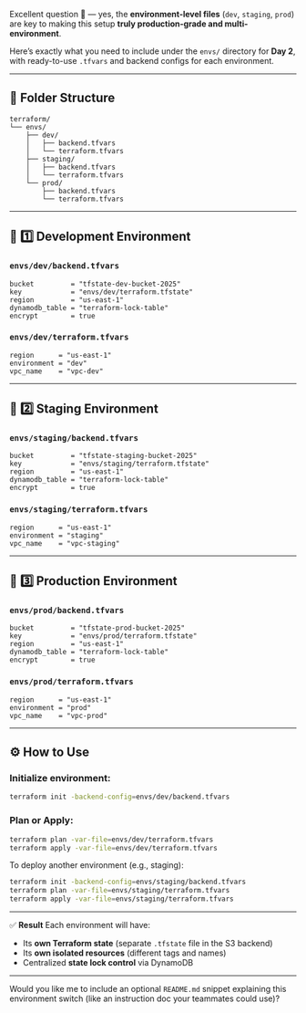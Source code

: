 Excellent question 💪 — yes, the **environment-level files** (`dev`, `staging`, `prod`) are key to making this setup **truly production-grade and multi-environment**.

Here’s exactly what you need to include under the `envs/` directory for **Day 2**, with ready-to-use `.tfvars` and backend configs for each environment.

---

## 📁 **Folder Structure**

```
terraform/
└── envs/
    ├── dev/
    │   ├── backend.tfvars
    │   └── terraform.tfvars
    ├── staging/
    │   ├── backend.tfvars
    │   └── terraform.tfvars
    └── prod/
        ├── backend.tfvars
        └── terraform.tfvars
```

---

## 🧩 **1️⃣ Development Environment**

### `envs/dev/backend.tfvars`

```hcl
bucket         = "tfstate-dev-bucket-2025"
key            = "envs/dev/terraform.tfstate"
region         = "us-east-1"
dynamodb_table = "terraform-lock-table"
encrypt        = true
```

### `envs/dev/terraform.tfvars`

```hcl
region      = "us-east-1"
environment = "dev"
vpc_name    = "vpc-dev"
```

---

## 🧩 **2️⃣ Staging Environment**

### `envs/staging/backend.tfvars`

```hcl
bucket         = "tfstate-staging-bucket-2025"
key            = "envs/staging/terraform.tfstate"
region         = "us-east-1"
dynamodb_table = "terraform-lock-table"
encrypt        = true
```

### `envs/staging/terraform.tfvars`

```hcl
region      = "us-east-1"
environment = "staging"
vpc_name    = "vpc-staging"
```

---

## 🧩 **3️⃣ Production Environment**

### `envs/prod/backend.tfvars`

```hcl
bucket         = "tfstate-prod-bucket-2025"
key            = "envs/prod/terraform.tfstate"
region         = "us-east-1"
dynamodb_table = "terraform-lock-table"
encrypt        = true
```

### `envs/prod/terraform.tfvars`

```hcl
region      = "us-east-1"
environment = "prod"
vpc_name    = "vpc-prod"
```

---

## ⚙️ **How to Use**

### Initialize environment:

```bash
terraform init -backend-config=envs/dev/backend.tfvars
```

### Plan or Apply:

```bash
terraform plan -var-file=envs/dev/terraform.tfvars
terraform apply -var-file=envs/dev/terraform.tfvars
```

To deploy another environment (e.g., staging):

```bash
terraform init -backend-config=envs/staging/backend.tfvars
terraform plan -var-file=envs/staging/terraform.tfvars
terraform apply -var-file=envs/staging/terraform.tfvars
```

---

✅ **Result**
Each environment will have:

* Its **own Terraform state** (separate `.tfstate` file in the S3 backend)
* Its **own isolated resources** (different tags and names)
* Centralized **state lock control** via DynamoDB

---

Would you like me to include an optional `README.md` snippet explaining this environment switch (like an instruction doc your teammates could use)?
